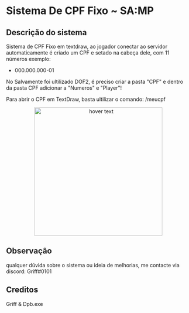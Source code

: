 # Sistema De CPF Fixo ~ SA:MP
## Descrição do sistema

Sistema de CPF Fixo em textdraw, ao jogador conectar ao servidor automaticamente é criado um CPF e setado na cabeça dele, com 11 números exemplo:

- 000.000.000-01

No Salvamente foi ultilizado DOF2, é preciso criar a pasta "CPF" e dentro da pasta CPF adicionar a "Numeros" e "Player"!

Para abrir o CPF em TextDraw, basta ultilizar o comando: /meucpf

<p align="center">
  <img src="/images/ftcpf.png" width="350" title="hover text">
</p>

## Observação
qualquer dúvida sobre o sistema ou ideia de melhorias, me contacte via discord: Griff#0101

## Creditos

Griff & Dpb.exe
